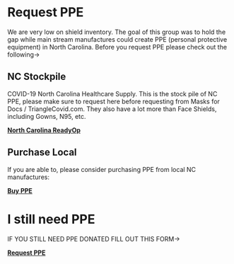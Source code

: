 # Request PPE

We are very low on shield inventory.  The goal of this group was to hold the gap while main stream manufactures could create PPE (personal protective equipment) in North Carolina.  Before you request PPE please check out the following->

<div id="menu">

<div id="section">
<h2>NC Stockpile</h2>

COVID-19 North Carolina Healthcare Supply.  This is the stock pile of NC PPE, please make sure to request here before requesting from Masks for Docs / TriangleCovid.com.  They also have a lot more than Face Shields, including Gowns, N95, etc. <br>

<div id="button"><b><a href="https://nc.readyop.com/fs/4cit/40fd">North Carolina ReadyOp</a></b></div>
</div>

<div id="section">
<h2>Purchase Local</h2>

If you are able to, please consider purchasing PPE from local NC manufactures:

<div id="button"><b><a href="docs/buy_ppe.html">Buy PPE</a></b></div>
</div>
</div>

# I still need PPE

IF YOU STILL NEED PPE DONATED FILL OUT THIS FORM->

<div id="button"><b><a href="https://share.hsforms.com/1ZEAK2ikxSFKqR_XR7J-x5Q4dh7j?mfd_chapter_id=us-nc-triangle">Request PPE</a></b></div>
